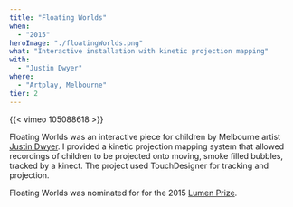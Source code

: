 ```yaml
---
title: "Floating Worlds"
when: 
  - "2015"
heroImage: "./floatingWorlds.png"
what: "Interactive installation with kinetic projection mapping"
with:
  - "Justin Dwyer"
where:
  - "Artplay, Melbourne"
tier: 2
---
```


{{< vimeo 105088618 >}}

Floating Worlds was an interactive piece for children by Melbourne artist [Justin Dwyer](http://justindwyer.com/). I provided a kinetic projection mapping system that allowed recordings of children to be projected onto moving, smoke filled bubbles, tracked by a kinect. The project used TouchDesigner for tracking and projection.

Floating Worlds was nominated for for the 2015 [Lumen Prize](http://lumenprize.com/artwork/floating-worlds).